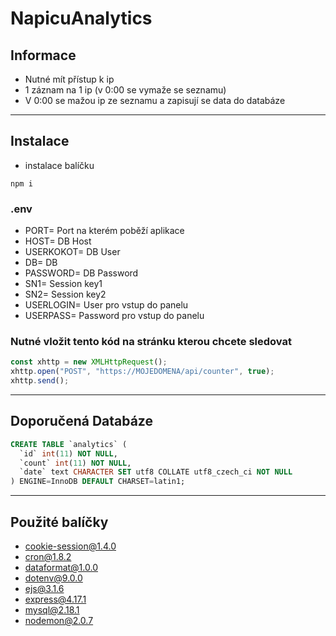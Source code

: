 # NapicuAnalytics
## Informace
* Nutné mít přístup k ip
* 1 záznam na 1 ip (v 0:00 se vymaže se seznamu)
* V 0:00 se mažou ip ze seznamu a zapisují se data do databáze
***
## Instalace
* instalace balíčku 
```
npm i
```

### .env 
* PORT= Port na kterém poběží aplikace
* HOST= DB Host
* USERKOKOT= DB User
* DB= DB 
* PASSWORD= DB Password
* SN1= Session key1
* SN2= Session key2
* USERLOGIN= User pro vstup do panelu 
* USERPASS= Password pro vstup do panelu 


### Nutné vložit tento kód na stránku kterou chcete sledovat
```javascript
const xhttp = new XMLHttpRequest();
xhttp.open("POST", "https://MOJEDOMENA/api/counter", true);
xhttp.send();
```
***
## Doporučená Databáze
```sql
CREATE TABLE `analytics` (
  `id` int(11) NOT NULL,
  `count` int(11) NOT NULL,
  `date` text CHARACTER SET utf8 COLLATE utf8_czech_ci NOT NULL
) ENGINE=InnoDB DEFAULT CHARSET=latin1;
```
***

## Použité balíčky
* cookie-session@1.4.0
* cron@1.8.2
* dataformat@1.0.0
* dotenv@9.0.0
* ejs@3.1.6
* express@4.17.1
* mysql@2.18.1
* nodemon@2.0.7